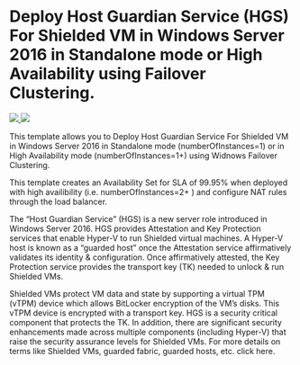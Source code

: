 # Deploy Host Guardian Service (HGS) For Shielded VM in Windows Server 2016 in Standalone mode or High Availability using Failover Clustering.

<a href="https://portal.azure.com/#create/Microsoft.Template/uri/https%3A%2F%2Fraw.githubusercontent.com%2FAzure%2Fazure-quickstart-templates%2Fmaster%2F201-2-vms-loadbalancer-natrules%2Fazuredeploy.json" target="_blank">
    <img src="http://azuredeploy.net/deploybutton.png"/>
</a>
<a href="http://armviz.io/#/?load=https%3A%2F%2Fraw.githubusercontent.com%2FAzure%2Fazure-quickstart-templates%2Fmaster%2F201-2-vms-loadbalancer-natrules%2Fazuredeploy.json" target="_blank">
    <img src="http://armviz.io/visualizebutton.png"/>
</a>

This template allows you to Deploy Host Guardian Service For Shielded VM in Windows Server 2016 in Standalone mode (numberOfInstances=1) or in High Availability mode (numberOfInstances=1+) using Widnows Failover Clustering.

This template creates an Availability Set for SLA of 99.95% when deployed with high availibility (i.e. numberOfInstances=2+ ) and configure NAT rules through the load balancer. 

The “Host Guardian Service” (HGS) is a new server role introduced in Windows Server 2016. HGS provides Attestation and Key Protection services that enable Hyper-V to run Shielded virtual machines. A Hyper-V host is known as a “guarded host” once the Attestation service affirmatively validates its identity & configuration. Once affirmatively attested, the Key Protection service provides the transport key (TK) needed to unlock & run Shielded VMs.

Shielded VMs protect VM data and state by supporting a virtual TPM (vTPM) device which allows BitLocker encryption of the VM’s disks. This vTPM device is encrypted with a transport key. HGS is a security critical component that protects the TK. In addition, there are significant security enhancements made across multiple components (including Hyper-V) that raise the security assurance levels for Shielded VMs. For more details on terms like Shielded VMs, guarded fabric, guarded hosts, etc. click here.
